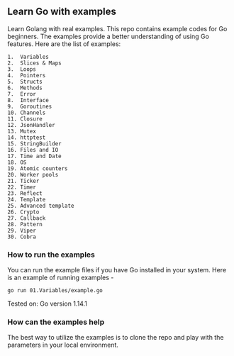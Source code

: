 ## Learn Go with examples

Learn Golang with real examples. This repo contains example codes for Go beginners. 
The examples provide a better understanding of using Go features. 
Here are the list of examples:

    1.  Variables
    2.  Slices & Maps
    3.  Loops
    4.  Pointers
    5.  Structs
    6.  Methods
    7.  Error
    8.  Interface
    9.  Goroutines
    10. Channels    
    11. Closure    
    12. JsonHandler
    13. Mutex
    14. httptest
    15. StringBuilder
    16. Files and IO
    17. Time and Date
    18. OS
    19. Atomic counters
    20. Worker pools
    21. Ticker
    22. Timer
    23. Reflect
    24. Template
    25. Advanced template
    26. Crypto
    27. Callback
    28. Pattern
    29. Viper
    30. Cobra

### How to run the examples

You can run the example files if you have Go installed in your system. Here is an example of running examples - 

    go run 01.Variables/example.go

Tested on: Go version 1.14.1

### How can the examples help

The best way to utilize the examples is to clone the repo and play with the parameters in your local environment. 